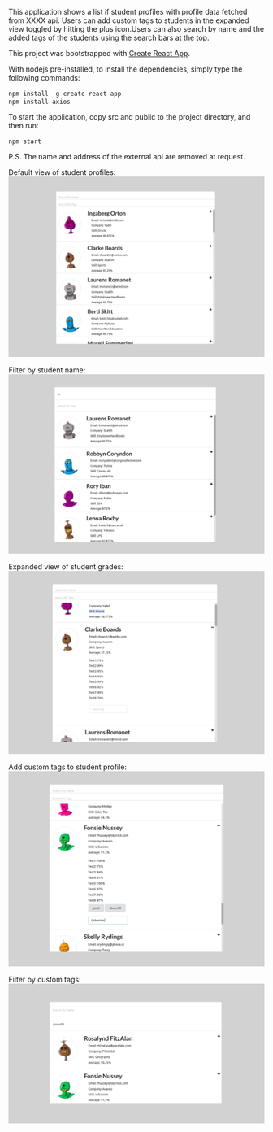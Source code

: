 This application shows a list if student profiles with profile data fetched from XXXX api. Users can add custom tags to students in the expanded view toggled by hitting the plus icon.Users can also search by name and the added tags of the students using the search bars at the top.

This project was bootstrapped with [Create React App](https://github.com/facebook/create-react-app).


With nodejs pre-installed, to install the dependencies, simply type the following commands:

    npm install -g create-react-app
    npm install axios

To start the application, copy src and public to the project directory, and then run:

    npm start

P.S. The name and address of the external api are removed at request.

Default view of student profiles:
![default view](public/Screenshot1.png)

Filter by student name:
![filter by name](public/Screenshot2.png)

Expanded view of student grades:
![grades details](public/Screenshot3.png)

Add custom tags to student profile:
![add tags](public/Screenshot4.png)

Filter by custom tags:
![filter by tags](public/Screenshot5.png)
